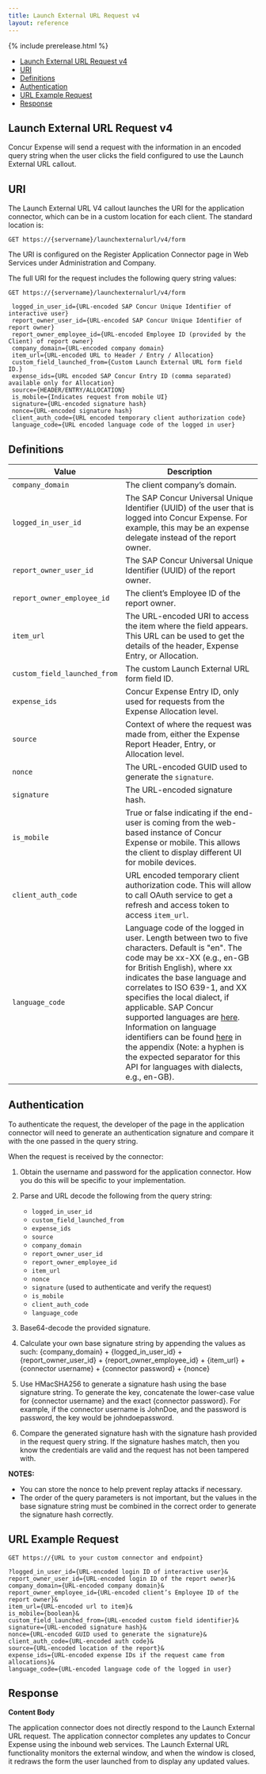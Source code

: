 ```yaml
---
title: Launch External URL Request v4
layout: reference
---
```

{% include prerelease.html %}

* [Launch External URL Request v4](#request)
* [URI](#uri)
* [Definitions](#definitions)
* [Authentication](#auth)
* [URL Example Request](#url-request)
* [Response](#response)

## <a name="request"></a>Launch External URL Request v4

Concur Expense will send a request with the information in an encoded query string when the user clicks the field configured to use the Launch External URL callout.

## <a name="uri"></a>URI

The Launch External URL V4 callout launches the URI for the application connector, which can be in a custom location for each client. The standard location is:

`GET https://{servername}/launchexternalurl/v4/form`

The URI is configured on the Register Application Connector page in Web Services under Administration and Company.

The full URI for the request includes the following query string values:

   `GET https://{servername}/launchexternalurl/v4/form`


     logged_in_user_id={URL-encoded SAP Concur Unique Identifier of interactive user}
     report_owner_user_id={URL-encoded SAP Concur Unique Identifier of report owner}
     report_owner_employee_id={URL-encoded Employee ID (provided by the Client) of report owner}
     company_domain={URL-encoded company domain}
     item_url={URL-encoded URL to Header / Entry / Allocation}
     custom_field_launched_from={Custom Launch External URL form field ID.}
     expense_ids={URL encoded SAP Concur Entry ID (comma separated) available only for Allocation}
     source={HEADER/ENTRY/ALLOCATION}
     is_mobile={Indicates request from mobile UI}
     signature={URL-encoded signature hash}
     nonce={URL-encoded signature hash}
     client_auth_code={URL encoded temporary client authorization code}
     language_code={URL encoded language code of the logged in user}

## <a name="definitions"></a>Definitions

Value | Description  
--- |---
`company_domain`| The client company’s domain.
`logged_in_user_id`  | The SAP Concur Universal Unique Identifier (UUID) of the user that is logged into Concur Expense. For example, this may be an expense delegate instead of the report owner.
`report_owner_user_id` |  The SAP Concur Universal Unique Identifier (UUID) of the report owner.
`report_owner_employee_id` |  The client’s Employee ID of the report owner.
`item_url`|  The URL-encoded URI to access the item where the field appears. This URL can be used to get the details of the header, Expense Entry, or Allocation.
`custom_field_launched_from` |  The custom Launch External URL form field ID.
`expense_ids` | Concur Expense Entry ID, only used for requests from the Expense Allocation level.
`source` |  Context of where the request was made from, either the Expense Report Header, Entry, or Allocation level.
`nonce` |  The URL-encoded GUID used to generate the `signature`.  
`signature` |  The URL-encoded signature hash.
`is_mobile` |  True or false indicating if the end-user is coming from the web-based instance of Concur Expense or mobile. This allows the client to display different UI for mobile devices.
`client_auth_code` |  URL encoded temporary client authorization code. This will allow to call OAuth service to get a refresh and access token to access `item_url`.
`language_code` |  Language code of the logged in user. Length between two to five characters. Default is "en". The code may be xx-XX (e.g., en-GB for British English), where xx indicates the base language and correlates to ISO 639-1, and XX specifies the local dialect, if applicable. SAP Concur supported languages are [here](https://www.concurtraining.com/customers/tech_pubs/SupportedLanguages-client/SupportedLanguages-client.pdf). Information on language identifiers can be found [here](https://www.concurtraining.com/customers/tech_pubs/Docs/_Current/SPC/Spc_Shr/Shr_SPEC_Emp_Imp.pdf) in the appendix (Note: a hyphen is the expected separator for this API for languages with dialects, e.g., en-GB).

## <a name="auth"></a>Authentication

To authenticate the request, the developer of the page in the application connector will need to generate an authentication signature and compare it with the one passed in the query string.

When the request is received by the connector:

1. Obtain the username and password for the application connector. How you do this will be specific to your implementation.

2. Parse and URL decode the following from the query string:
     *	`logged_in_user_id`
     *	`custom_field_launched_from`
     *	`expense_ids`
     *	`source`
     *	`company_domain`
     *	`report_owner_user_id`
     *	`report_owner_employee_id`
     *	`item_url`
     *	`nonce`
     *	`signature` (used to authenticate and verify the request)
     *	`is_mobile`
     *	`client_auth_code`
     *	`language_code`


3. Base64-decode the provided signature.

4. Calculate your own base signature string by appending the values as such:
{company_domain} + {logged_in_user_id} + {report_owner_user_id} + {report_owner_employee_id} +  {item_url} + {connector username} + {connector password} + {nonce}

5. Use HMacSHA256 to generate a signature hash using the base signature string. To generate the key, concatenate the lower-case value for {connector username} and the exact {connector password}. For example, if the connector username is JohnDoe, and the password is password, the key would be johndoepassword.

6. Compare the generated signature hash with the signature hash provided in the request query string. If the signature hashes match, then you know the credentials are valid and the request has not been tampered with.

**NOTES:**

* You can store the nonce to help prevent replay attacks if necessary.
* The order of the query parameters is not important, but the values in the base signature string must be combined in the correct order to generate the signature hash correctly.

## <a name="url-request"></a>URL Example Request
`GET https://{URL to your custom connector and endpoint}`

    ?logged_in_user_id={URL-encoded login ID of interactive user}&
    report_owner_user_id={URL-encoded login ID of the report owner}&
    company_domain={URL-encoded company domain}&
    report_owner_employee_id={URL-encoded client’s Employee ID of the report owner}&
    item_url={URL-encoded url to item}&
    is_mobile={boolean}&
    custom_field_launched_from={URL-encoded custom field identifier}&
    signature={URL-encoded signature hash}&
    nonce={URL-encoded GUID used to generate the signature}&
    client_auth_code={URL-encoded auth code}&
    source={URL-encoded location of the report}&
    expense_ids={URL-encoded expense IDs if the request came from allocations}&
    language_code={URL-encoded language code of the logged in user}

## <a name="response"></a>Response

**Content Body**

The application connector does not directly respond to the Launch External URL request. The application connector completes any updates to Concur Expense using the inbound web services. The Launch External URL functionality monitors the external window, and when the window is closed, it redraws the form the user launched from to display any updated values.
